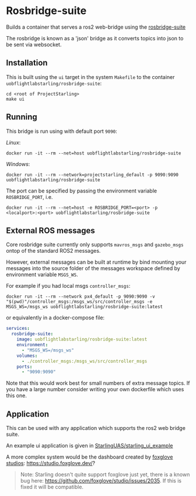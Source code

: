 # Rosbridge-suite

Builds a container that serves a ros2 web-bridge using the [rosbridge-suite](https://github.com/RobotWebTools/rosbridge_suite)

The rosbridge is known as a 'json' bridge as it converts topics into json to be sent via websocket.

## Installation

This is built using the `ui` target in the system `Makefile` to the container `uobflightlabstarling/rosbridge-suite`:
```
cd <root of ProjectStarling>
make ui
```

## Running

This bridge is run using with default port `9090`:

*Linux*:
```
docker run -it --rm --net=host uobflightlabstarling/rosbridge-suite
```

*Windows*:
```
docker run -it --rm --network=projectstarling_default -p 9090:9090 uobflightlabstarling/rosbridge-suite
```

The port can be specified by passing the environment variable `ROSBRIDGE_PORT`, i.e.
```
docker run -it --rm --net=host -e ROSBRIDGE_PORT=<port> -p <localport>:<port> uobflightlabstarling/rosbridge-suite
```

## External ROS messages

Core rosbridge suite currently only supports `mavros_msgs` and `gazebo_msgs` ontop of the standard ROS2 messages.

However, external messages can be built at runtime by bind mounting your messages into the source folder of the messages workspace defined by environment variable `MSGS_WS`.

For example if you had local msgs `controller_msgs`:
```console
docker run -it --rm --network px4_default -p 9090:9090 -v "$(pwd)"/controller_msgs:/msgs_ws/src/controller_msgs -e MSGS_WS=/msgs_ws uobflightlabstarling/rosbridge-suite:latest
```

or equivalently in a docker-compose file:
```yaml
services:
  rosbridge-suite:
    image: uobflightlabstarling/rosbridge-suite:latest
    environment:
      - "MSGS_WS=/msgs_ws"
    volumes:
      - ./controller_msgs:/msgs_ws/src/controller_msgs
    ports:
      - "9090:9090"
```

Note that this would work best for small numbers of extra message topics. If you have a large number consider writing your own dockerfile which uses this one.

## Application

This can be used with any application which supports the ros2 web bridge suite.

An example ui application is given in [StarlingUAS/starling_ui_example](https://github.com/StarlingUAS/starling_ui_example)

A more complex system would be the dashboard created by [foxglove studios](https://foxglove.dev/): https://studio.foxglove.dev/?

> Note: Starling doesn't quite support foxglove just yet, there is a known bug here: https://github.com/foxglove/studio/issues/2035. If this is fixed it will be compatible.